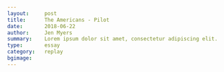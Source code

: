 ```yaml
---
layout:     post
title:      The Americans - Pilot
date:       2018-06-22
author:     Jen Myers
summary:    Lorem ipsum dolor sit amet, consectetur adipiscing elit.
type:       essay
category:   replay
bgimage:    
---
```

